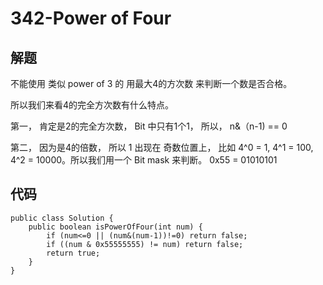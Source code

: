 # 342-Power of Four

## 解题
不能使用 类似 power of 3 的 用最大4的方次数 来判断一个数是否合格。

所以我们来看4的完全方次数有什么特点。

第一， 肯定是2的完全方次数， Bit 中只有1个1， 所以， n&（n-1) == 0

第二， 因为是4的倍数， 所以 1 出现在 奇数位置上， 比如 4^0 = 1, 4^1 = 100, 4^2 = 10000。所以我们用一个 Bit mask 来判断。
0x55 = 01010101


## 代码
```
public class Solution {
    public boolean isPowerOfFour(int num) {
        if (num<=0 || (num&(num-1))!=0) return false;
        if ((num & 0x55555555) != num) return false;
        return true;
    }
}
```

